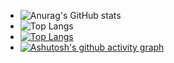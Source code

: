 - ![Anurag's GitHub stats](https://github-readme-stats.vercel.app/api?username=anuraghazra&show_icons=true&theme=radical)
- ![Top Langs](https://github-readme-stats.vercel.app/api/top-langs/?username=anuraghazra&hide_progress=true)
- [![Top Langs](https://github-readme-stats.vercel.app/api/top-langs/?username=hliu5049)](https://github.com/anuraghazra/github-readme-stats)
- [![Ashutosh's github activity graph](https://github-readme-activity-graph.vercel.app/graph?username=hliu5049)](https://github.com/ashutosh00710/github-readme-activity-graph)
<!---
hliu5049/hliu5049 is a ✨ special ✨ repository because its `README.md` (this file) appears on your GitHub profile.
You can click the Preview link to take a look at your changes.
--->
